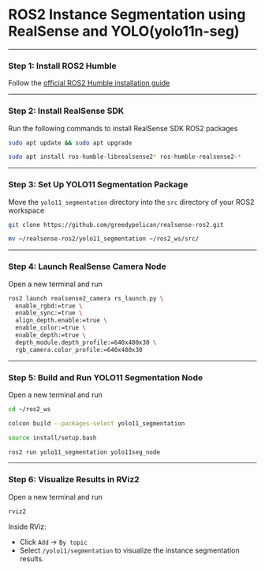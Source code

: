 # ROS2 Instance Segmentation using RealSense and YOLO(yolo11n-seg)

---

### Step 1: Install ROS2 Humble

Follow the [official ROS2 Humble installation guide](https://docs.ros.org/en/humble/Installation/Ubuntu-Install-Debs.html)

---

### Step 2: Install RealSense SDK

Run the following commands to install RealSense SDK ROS2 packages

```bash
sudo apt update && sudo apt upgrade
```
```bash
sudo apt install ros-humble-librealsense2* ros-humble-realsense2-*
```

---

### Step 3: Set Up YOLO11 Segmentation Package

Move the `yolo11_segmentation` directory into the `src` directory of your ROS2 workspace

```bash
git clone https://github.com/greedypelican/realsense-ros2.git
```
```bash
mv ~/realsense-ros2/yolo11_segmentation ~/ros2_ws/src/
```

---

### Step 4: Launch RealSense Camera Node

Open a new terminal and run

```bash
ros2 launch realsense2_camera rs_launch.py \
  enable_rgbd:=true \
  enable_sync:=true \
  align_depth.enable:=true \
  enable_color:=true \
  enable_depth:=true \
  depth_module.depth_profile:=640x480x30 \
  rgb_camera.color_profile:=640x480x30
```

---

### Step 5: Build and Run YOLO11 Segmentation Node

Open a new terminal and run

```bash
cd ~/ros2_ws
```
```bash
colcon build --packages-select yolo11_segmentation
```
```bash
source install/setup.bash
```
```bash
ros2 run yolo11_segmentation yolo11seg_node
```

---

### Step 6: Visualize Results in RViz2

Open a new terminal and run

```bash
rviz2
```

Inside RViz:
- Click `Add` → `By topic`
- Select `/yolo11/segmentation` to visualize the instance segmentation results.

